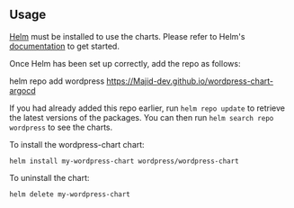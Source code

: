 ## Usage

[Helm](https://helm.sh) must be installed to use the charts.  Please refer to
Helm's [documentation](https://helm.sh/docs) to get started.

Once Helm has been set up correctly, add the repo as follows:

  helm repo add wordpress https://Majid-dev.github.io/wordpress-chart-argocd

If you had already added this repo earlier, run `helm repo update` to retrieve
the latest versions of the packages.  You can then run `helm search repo
wordpress` to see the charts.

To install the wordpress-chart chart:

    helm install my-wordpress-chart wordpress/wordpress-chart

To uninstall the chart:

    helm delete my-wordpress-chart